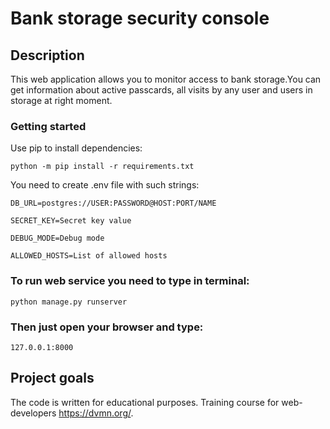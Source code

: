 # Bank storage security console

## Description

This web application allows you to monitor access to bank storage.You can get information about active passcards, all visits by any user and users in storage at right moment. 

### Getting started

Use pip to install dependencies:

```
python -m pip install -r requirements.txt
```

You need to create .env file with such strings:

```
DB_URL=postgres://USER:PASSWORD@HOST:PORT/NAME
 
SECRET_KEY=Secret key value
 
DEBUG_MODE=Debug mode
 
ALLOWED_HOSTS=List of allowed hosts
```

### To run web service you need to type in terminal:

```
python manage.py runserver
```

### Then just open your browser and type:

```
127.0.0.1:8000
```

## Project goals
The code is written for educational purposes. Training course for web-developers https://dvmn.org/.
